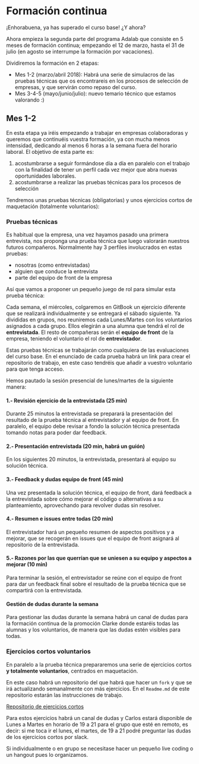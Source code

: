 # Formación continua
¡Enhorabuena, ya has superado el curso base! ¿Y ahora?

Ahora empieza la segunda parte del programa Adalab que consiste en 5 meses de formación continua; empezando el 12 de marzo, hasta el 31 de julio (en agosto se interrumpe la formación por vacaciones).

Dividiremos la formación en 2 etapas:  
* Mes 1-2 (marzo/abril 2018): Habrá una serie de simulacros de las pruebas técnicas que os encontrareis en los procesos de selección de empresas, y que servirán como repaso del curso.
* Mes 3-4-5 (mayo/junio/julio): nuevo temario técnico que estamos valorando :)

## Mes 1-2
En esta etapa ya iréis empezando a trabajar en empresas colaboradoras y queremos que continuéis vuestra formación, ya con mucha menos intensidad, dedicando al menos 6 horas a la semana fuera del horario laboral. El objetivo de esta parte es:
1. acostumbrarse a seguir formándose día a día en paralelo con el trabajo con la finalidad de tener un perfil cada vez mejor que abra nuevas oportunidades laborales.
2. acostumbrarse a realizar las pruebas técnicas para los procesos de selección

Tendremos unas pruebas técnicas (obligatorias) y unos ejercicios cortos de maquetación (totalmente voluntarios):

### Pruebas técnicas
Es habitual que la empresa, una vez hayamos pasado una primera entrevista, nos proponga una prueba técnica que luego valorarán nuestros futuros compañeros. Normalmente hay 3 perfiles involucrados en estas pruebas:  
* nosotras (como entrevistadas)
* alguien que conduce la entrevista
* parte del equipo de front de la empresa

Así que vamos a proponer un pequeño juego de rol para simular esta prueba técnica:

Cada semana, el miércoles, colgaremos en GitBook un ejercicio diferente que se realizará individualmente y se entregará el sábado siguiente.
Ya divididas en grupos, nos reuniremos cada Lunes/Martes con los voluntarios asignados a cada grupo. Ellos elegirán a una alumna que tendrá el rol de **entrevistada**. El resto de compañeras serán el **equipo de front** de la empresa, teniendo el voluntario el rol de **entrevistador**.

Estas pruebas técnicas se trabajarán como cualquiera de las evaluaciones del curso base. En el enunciado de cada prueba habrá un link para crear el repositorio de trabajo, en este caso tendréis que añadir a vuestro voluntario para que tenga acceso.

Hemos pautado la sesión presencial de lunes/martes de la siguiente manera:  

#### 1.- Revisión ejercicio de la entrevistada (25 min)
Durante 25 minutos la entrevistada se preparará la presentación del resultado de la prueba técnica al entrevistador y al equipo de front. En paralelo, el equipo debe revisar a fondo la solución técnica presentada tomando notas para poder dar feedback.

#### 2.- Presentación entrevistada (20 min, habrá un guión)
En los siguientes 20 minutos, la entrevistada, presentará al equipo su solución técnica.

#### 3.- Feedback y dudas equipo de front (45 min)
Una vez presentada la solución técnica, el equipo de front, dará feedback a la entrevistada sobre cómo mejorar el código o alternativas a su planteamiento, aprovechando para revolver dudas sin resolver.

#### 4.- Resumen e issues entre todas (20 min)
El entrevistador hará un pequeño resumen de aspectos positivos y a mejorar, que se recogerán en issues que el equipo de front asignará al repositorio de la entrevistada.

#### 5.- Razones por las que querrían que se uniesen a su equipo y aspectos a mejorar (10 min)
Para terminar la sesión, el entrevistador se reúne con el equipo de front para dar un feedback final sobre el resultado de la prueba técnica que se compartirá con la entrevistada.


#### Gestión de dudas durante la semana
Para gestionar las dudas durante la semana habrá un canal de dudas para la formación continua de la promoción Clarke donde estaréis todas las alumnas y los voluntarios, de manera que las dudas estén visibles para todas.


### Ejercicios cortos voluntarios
En paralelo a la prueba técnica prepararemos una serie de ejercicios cortos **y totalmente voluntarios**, centrados en maquetación.

En este caso habrá un repositorio del que habrá que hacer un `fork` y que se irá actualizando semanalmente con más ejercicios. En el `Readme.md` de este repositorio estarán las instrucciones de trabajo.

[Repositorio de ejercicios cortos](https://github.com/Adalab/clarke-ejercicios-cortos-formacion-continua)

Para estos ejercicios habrá un canal de dudas y Carlos estará disponible de Lunes a Martes en horario de 19 a 21 para el grupo que esté en remoto, es decir: si me toca ir el lunes, el martes, de 19 a 21 podré preguntar las dudas de los ejercicios cortos por slack.

Si individualmente o en grupo se necesitase hacer un pequeño live coding o un hangout pues lo organizamos.
